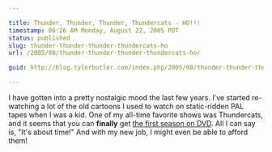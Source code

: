```yaml
---

title: Thunder, Thunder, Thunder, Thundercats - HO!!!
timestamp: 06:26 AM Monday, August 22, 2005 PDT
status: published
slug: thunder-thunder-thunder-thundercats-ho
url: /2005/08/thunder-thunder-thunder-thundercats-ho/

guid: http://blog.tylerbutler.com/index.php/2005/08/thunder-thunder-thunder-thundercats-ho/

---
```


I have gotten into a pretty nostalgic mood the last few years. I've started
re-watching a lot of the old cartoons I used to watch on static-ridden PAL
tapes when I was a kid. One of my all-time favorite shows was Thundercats, and
it seems that you can **finally** get [the first season on DVD][1]. All I can
say is, "It's about time!" And with my new job, I might even be able to afford
them!

   [1]: http://www.amazon.com/gp/product/B0009IW8AI/ref=as_li_ss_tl?ie=UTF8&tag=tylerbutlerco-20&linkCode=as2&camp=1789&creative=390957&creativeASIN=B0009IW8AI
